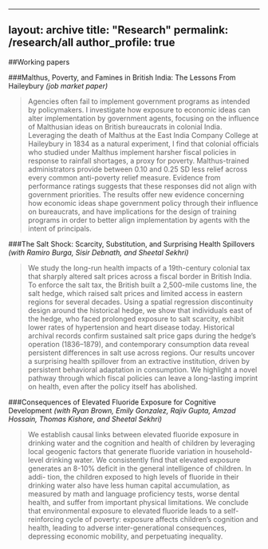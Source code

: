 
---
layout: archive
title: "Research"
permalink: /research/all
author_profile: true
---

##Working papers

###Malthus, Poverty, and Famines in British India: The Lessons From Haileybury _(job market paper)_
> Agencies often fail to implement government programs as intended by policymakers. I investigate how exposure to economic ideas can alter implementation by government agents, focusing on the influence of Malthusian ideas on British bureaucrats in colonial India. Leveraging the death of Malthus at the East India Company College at Haileybury in 1834 as a natural experiment, I find that colonial officials who studied under Malthus implement harsher fiscal policies in response to rainfall shortages, a proxy for poverty. Malthus-trained administrators provide between 0.10 and 0.25 SD less relief across every common anti-poverty relief measure. Evidence from performance ratings suggests that these responses did not align with government priorities. The results offer new evidence concerning how economic ideas shape government policy through their influence on bureaucrats, and have implications for the design of training programs in order to better align implementation by agents with the intent of principals.

###The Salt Shock: Scarcity, Substitution, and Surprising Health Spillovers _(with Ramiro Burga, Sisir Debnath, and Sheetal Sekhri)_
> We study the long-run health impacts of a 19th-century colonial tax that sharply altered salt prices across a fiscal border in British India. To enforce the salt tax, the British built a 2,500-mile customs line, the salt hedge, which raised salt prices and limited access in eastern regions for several decades. Using a spatial regression discontinuity design around the historical hedge, we show that individuals east of the hedge, who faced prolonged exposure to salt scarcity, exhibit lower rates of hypertension and heart disease today. Historical archival records confirm sustained salt price gaps during the hedge’s operation (1836–1879), and contemporary consumption data reveal persistent differences in salt use across regions. Our results uncover a surprising health spillover from an extractive institution, driven by persistent behavioral adaptation in consumption. We highlight a novel pathway through which fiscal policies can leave a long-lasting imprint on health, even after the policy itself has abolished.

###Consequences of Elevated Fluoride Exposure for Cognitive Development _(with Ryan Brown, Emily Gonzalez, Rajiv Gupta, Amzad Hossain, Thomas Kishore, and Sheetal Sekhri)_
> We establish causal links between elevated fluoride exposure in drinking water and the cognition and health of children by leveraging local geogenic factors that generate fluoride variation in household-level drinking water. We consistently find that elevated exposure generates an 8-10% deficit in the general intelligence of children. In addi- tion, the children exposed to high levels of fluoride in their drinking water also have less human capital accumulation, as measured by math and language proficiency tests, worse dental health, and suffer from important physical limitations. We conclude that environmental exposure to elevated fluoride leads to a self-reinforcing cycle of poverty: exposure affects children’s cognition and health, leading to adverse inter-generational consequences, depressing economic mobility, and perpetuating inequality.
